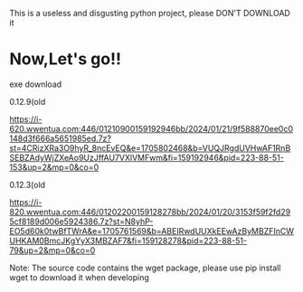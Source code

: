 This is a useless and disgusting python project, please DON'T DOWNLOAD it
# Now,Let's go!!

exe download

0.12.9(old

https://i-620.wwentua.com:446/01210900159192946bb/2024/01/21/9f588870ee0c0148d3f666a5651985ed.7z?st=4CRizXRa3O9hyR_8ncEvEQ&e=1705802468&b=VUQJRgdUVHwAF1RnBSEBZAdyWjZXeAo9UzJffAU7VXlVMFwm&fi=159192946&pid=223-88-51-153&up=2&mp=0&co=0

0.12.3(old

https://i-820.wwentua.com:446/01202200159128278bb/2024/01/20/3153f59f2fd295cf8189d006e5924386.7z?st=N8yhP-EO5d60k0twBfTWrA&e=1705761569&b=ABEIRwdUUXkEEwAzByMBZFInCWUHKAM0BmcJKgYyX3MBZAF7&fi=159128278&pid=223-88-51-79&up=2&mp=0&co=0


Note: The source code contains the wget package, please use pip install wget to download it when developing
